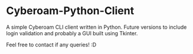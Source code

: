 # Cyberoam-Python-Client
A simple Cyberoam CLI client written in Python.
Future versions to include login validation and probably a GUI built using Tkinter.

Feel free to contact if any queries! :D
